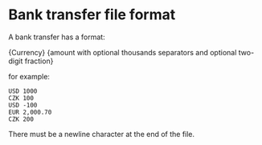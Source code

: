 # Bank transfer file format
A bank transfer has a format:

{Currency} {amount with optional thousands separators and optional two-digit fraction}

for example:
```text
USD 1000
CZK 100
USD -100
EUR 2,000.70
CZK 200

```

There must be a newline character at the end of the file.
